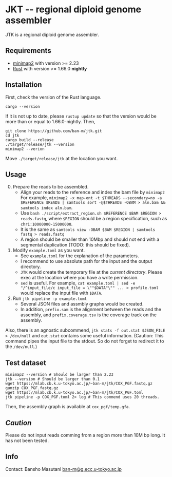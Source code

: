 # JKT -- regional diploid genome assembler

JTK is a regional diploid genome assembler.

## Requirements 

- [minimap2](https://github.com/lh3/minimap2) with version >= 2.23
- [Rust](https://www.rust-lang.org/) with version >= 1.66.0 **nightly**

## Installation

First, check the version of the Rust language.

```
cargo --version
```

If it is not up to date, please `rustup update` so that the version would be more than or equal to 1.66.0-nightly. Then,


```
git clone https://github.com/ban-m/jtk.git
cd jtk
cargo build --release
./target/release/jtk --version 
minimap2 --verion
```

Move `./target/release/jtk` at the location you want.

## Usage

0. Prepare the reads to be assembled.
    - Align your reads to the reference and index the bam file by `minimap2` For example, `minimap2 -x map-ont -t $THREADS --secondary=no -a $REFERENCE $READS | samtools sort -@$THREADS -OBAM > aln.bam && samtools index aln.bam`.
    - Use `bash ./script/extract_region.sh $REFERENCE $BAM $REGION > reads.fastq`, where `$REGION` should be a region specification, such as `chr1:10000000-15000000`.
    - It is the same as `samtools view -OBAM $BAM $REGION | samtools fastq > reads.fastq`
    - A region should be smaller than 10Mbp and should not end with a segmental duplication (TODO: this should be fixed).
1. Modify `example.toml` as you want.
    - See `example.toml` for the explanation of the parameters.
    - I recommend to use absolute path for the input and the output directory.
    - `JTK` would create the temporary file at the *current directory*. Please exec at the location where you have a write permission.
    - `sed` is useful. For example, `cat example.toml | sed -e "/^input_file/c input_file = \""$DATA"\"" ... > profile.toml` would replace the input file with `$DATA`.
2. Run `jtk pipeline -p example.toml`
    - Several JSON files and assmbly graphs would be created.
    - In addition, `prefix.sam` is the alignment between the reads and the assembly, and `prefix.coverage.tsv` is the coverage track on the assembly.


Also, there is an agnostic subcommend, `jtk stats -f out.stat $JSON_FILE > /dev/null` and `out.stat` contains some useful information. 
(Caution: This command pipes the input file to the stdout. So do not forget to redirect it to the `/dev/null`.)

## Test dataset

```
minimap2 --version # Should be larger than 2.23 
jtk --version # Should be larger than 0.1
wget https://mlab.cb.k.u-tokyo.ac.jp/~ban-m/jtk/COX_PGF.fastq.gz
gunzip COX_PGF.fastq.gz
wget https://mlab.cb.k.u-tokyo.ac.jp/~ban-m/jtk/COX_PGF.toml
jtk pipeline -p COX_PGF.toml 2> log # This commend uses 20 threads.
```

Then, the assembly graph is available at `cox_pgf/temp.gfa`.


## *Caution*

Please do not input reads comming from a region more than 10M bp long. It has not been tested.

## Info 

Contact: Bansho Masutani ban-m@g.ecc.u-tokyo.ac.jp 
